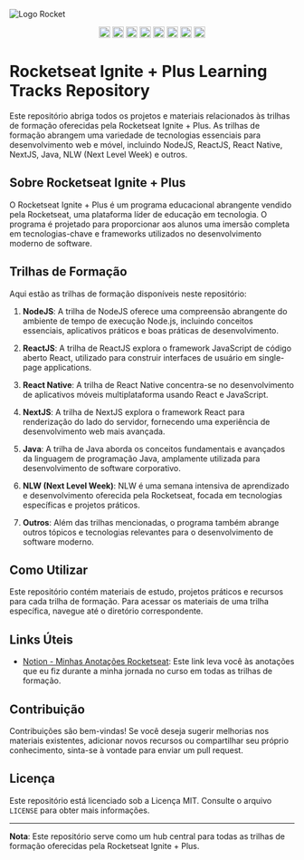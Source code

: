 ![Logo Rocket](https://app.rocketseat.com.br/_next/image?url=%2Fassets%2Flogos%2Frocketseat-logo.svg&w=640&q=75)
<p align="center">
  <img alt="" loading="lazy" width="20" height="20" decoding="async" data-nimg="1" src="https://www.rocketseat.com.br/_next/static/media/html.8776a9f4.svg" style="color: transparent;">
  <img alt="" loading="lazy" width="20" height="20" decoding="async" data-nimg="1" src="https://www.rocketseat.com.br/_next/static/media/css.69c1dc90.svg" style="color: transparent;">
  <img alt="" loading="lazy" width="20" height="20" decoding="async" data-nimg="1" src="https://www.rocketseat.com.br/_next/static/media/javascript.0a950835.svg" style="color: transparent;">
  <img alt="" loading="lazy" width="20" height="20" decoding="async" data-nimg="1" src="https://www.rocketseat.com.br/_next/static/media/reactjs.86fa900a.svg" style="color: transparent;">
  <img alt="" loading="lazy" width="20" height="20" decoding="async" data-nimg="1" src="https://www.rocketseat.com.br/_next/static/media/nodejs.8bfdcfcb.svg" style="color: transparent;">
  <img alt="" loading="lazy" width="20" height="20" decoding="async" data-nimg="1" src="https://www.rocketseat.com.br/_next/static/media/react-native.d924f052.svg" style="color: transparent;">
  <img alt="" loading="lazy" width="20" height="20" decoding="async" data-nimg="1" src="https://www.rocketseat.com.br/_next/static/media/typescript.d7be7be8.svg" style="color: transparent;">
  <img alt="" loading="lazy" width="20" height="20" decoding="async" data-nimg="1" src="https://www.rocketseat.com.br/_next/static/media/tailwindcss.e356de81.svg" style="color: transparent;">
</p>

# Rocketseat Ignite + Plus Learning Tracks Repository

Este repositório abriga todos os projetos e materiais relacionados às trilhas de formação oferecidas pela Rocketseat Ignite + Plus. As trilhas de formação abrangem uma variedade de tecnologias essenciais para desenvolvimento web e móvel, incluindo NodeJS, ReactJS, React Native, NextJS, Java, NLW (Next Level Week) e outros.

## Sobre Rocketseat Ignite + Plus

O Rocketseat Ignite + Plus é um programa educacional abrangente vendido pela Rocketseat, uma plataforma líder de educação em tecnologia. O programa é projetado para proporcionar aos alunos uma imersão completa em tecnologias-chave e frameworks utilizados no desenvolvimento moderno de software.

## Trilhas de Formação

Aqui estão as trilhas de formação disponíveis neste repositório:

1. **NodeJS**: A trilha de NodeJS oferece uma compreensão abrangente do ambiente de tempo de execução Node.js, incluindo conceitos essenciais, aplicativos práticos e boas práticas de desenvolvimento.

2. **ReactJS**: A trilha de ReactJS explora o framework JavaScript de código aberto React, utilizado para construir interfaces de usuário em single-page applications.

3. **React Native**: A trilha de React Native concentra-se no desenvolvimento de aplicativos móveis multiplataforma usando React e JavaScript.

4. **NextJS**: A trilha de NextJS explora o framework React para renderização do lado do servidor, fornecendo uma experiência de desenvolvimento web mais avançada.

5. **Java**: A trilha de Java aborda os conceitos fundamentais e avançados da linguagem de programação Java, amplamente utilizada para desenvolvimento de software corporativo.

6. **NLW (Next Level Week)**: NLW é uma semana intensiva de aprendizado e desenvolvimento oferecida pela Rocketseat, focada em tecnologias específicas e projetos práticos.

7. **Outros**: Além das trilhas mencionadas, o programa também abrange outros tópicos e tecnologias relevantes para o desenvolvimento de software moderno.

## Como Utilizar

Este repositório contém materiais de estudo, projetos práticos e recursos para cada trilha de formação. Para acessar os materiais de uma trilha específica, navegue até o diretório correspondente.

## Links Úteis

- [Notion - Minhas Anotações Rocketseat](https://www.notion.so/Anota-es-Rocketseat-248de164b5fa4ebbbc12178be0b945dc?pvs=4): Este link leva você às anotações que eu fiz durante a minha jornada no curso em todas as trilhas de formação.

## Contribuição

Contribuições são bem-vindas! Se você deseja sugerir melhorias nos materiais existentes, adicionar novos recursos ou compartilhar seu próprio conhecimento, sinta-se à vontade para enviar um pull request.

## Licença

Este repositório está licenciado sob a Licença MIT. Consulte o arquivo `LICENSE` para obter mais informações.

---

**Nota**: Este repositório serve como um hub central para todas as trilhas de formação oferecidas pela Rocketseat Ignite + Plus.
